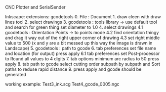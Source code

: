 
CNC Plotter and SerialSender


Inkscape:
	extensions: gcodetools
	0. File : Document
	1. draw cleen with draw lines tool
	2. select drawings 
	3. gcodetools : tools library -> use default tool and search for green thing set diameter to 1.0
	4. select drawings
	4.1 gcodetools : Orientation Points -> to points mode
	4.2 find orientation thingy and drag it way out of the right upper corner of drawing
	4.3 set right middle value to 500 (x and y are a bit messed up this way the image is drawn in Landscape)
	5. gcodetools : path to gcode
	6. tab preferences set file name and location (for output) press apply 
	6.1 tab preferences set Post-processor to Round all values to 4 digits
	7. tab options minimum arc radius to 50 press apply
	8. tab path to gcode select cutting order subpath by subpath and Sort paths to reduse rapid distance
	9. press apply and gcode should be generated

working example: Test3_ink.scg
		 Test4_gcode_0005.ngc